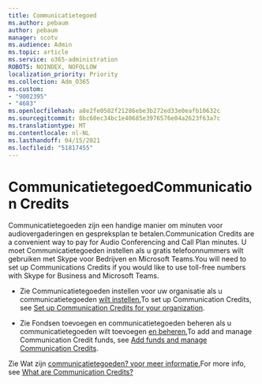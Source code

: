 ```yaml
---
title: Communicatietegoed
ms.author: pebaum
author: pebaum
manager: scotv
ms.audience: Admin
ms.topic: article
ms.service: o365-administration
ROBOTS: NOINDEX, NOFOLLOW
localization_priority: Priority
ms.collection: Adm_O365
ms.custom:
- "9002395"
- "4683"
ms.openlocfilehash: a8e2fe0502f21286ebe3b272ed33e0eafb10632c
ms.sourcegitcommit: 8bc60ec34bc1e40685e3976576e04a2623f63a7c
ms.translationtype: MT
ms.contentlocale: nl-NL
ms.lasthandoff: 04/15/2021
ms.locfileid: "51817455"
---
```

# <a name="communication-credits"></a><span data-ttu-id="34cff-102">Communicatietegoed</span><span class="sxs-lookup"><span data-stu-id="34cff-102">Communication Credits</span></span>

<span data-ttu-id="34cff-103">Communicatietegoeden zijn een handige manier om minuten voor audiovergaderingen en gespreksplan te betalen.</span><span class="sxs-lookup"><span data-stu-id="34cff-103">Communication Credits are a convenient way to pay for Audio Conferencing and Call Plan minutes.</span></span> <span data-ttu-id="34cff-104">U moet Communicatietegoeden instellen als u gratis telefoonnummers wilt gebruiken met Skype voor Bedrijven en Microsoft Teams.</span><span class="sxs-lookup"><span data-stu-id="34cff-104">You will need to set up Communications Credits if you would like to use toll-free numbers with Skype for Business and Microsoft Teams.</span></span>

- <span data-ttu-id="34cff-105">Zie Communicatietegoeden instellen voor uw organisatie als u communicatietegoeden [wilt instellen.](https://docs.microsoft.com/microsoftteams/set-up-communications-credits-for-your-organization)</span><span class="sxs-lookup"><span data-stu-id="34cff-105">To set up Communication Credits, see [Set up Communication Credits for your organization](https://docs.microsoft.com/microsoftteams/set-up-communications-credits-for-your-organization).</span></span> 

- <span data-ttu-id="34cff-106">Zie Fondsen toevoegen en communicatietegoeden beheren als u communicatietegoeden wilt toevoegen [en beheren.](https://docs.microsoft.com/microsoftteams/add-funds-and-manage-communications-credits)</span><span class="sxs-lookup"><span data-stu-id="34cff-106">To add and manage Communication Credit funds, see [Add funds and manage Communication Credits](https://docs.microsoft.com/microsoftteams/add-funds-and-manage-communications-credits).</span></span> 

<span data-ttu-id="34cff-107">Zie Wat zijn [communicatietegoeden? voor meer informatie.](https://docs.microsoft.com/microsoftteams/what-are-communications-credits)</span><span class="sxs-lookup"><span data-stu-id="34cff-107">For more info, see [What are Communication Credits?](https://docs.microsoft.com/microsoftteams/what-are-communications-credits)</span></span>
